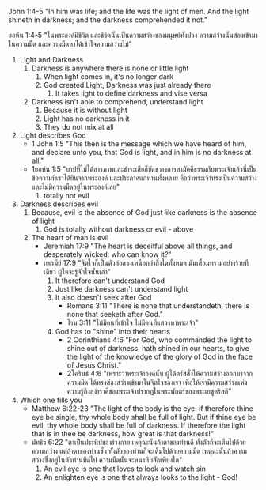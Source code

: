 John 1:4-5 "In him was life; and the life was the light of men. And the light shineth in darkness; and the darkness comprehended it not."

ยอห์น 1:4-5 "ในพระองค์มีชีวิต และชีวิตนั้นเป็นความสว่างของมนุษย์ทั้งปวง ความสว่างนั้นส่องเข้ามาในความมืด และความมืดหาได้เข้าใจความสว่างไม่"

1. Light and Darkness
	1. Darkness is anywhere there is none or little light
		1. When light comes in, it's no longer dark
		2. God created Light, Darkness was just already there
			1. It takes light to define darkness and vise versa
	2. Darkness isn't able to comprehend, understand light
		1. Because it is without light
		2. Light has no darkness in it
		3. They do not mix at all
2. Light describes God
	- 1 John 1:5 "This then is the message which we have heard of him, and declare unto you, that God is light, and in him is no darkness at all."
	- 1ยอห์น 1:5 "บาปที่ไม่ได้สารภาพและชำระเสียก็ขัดขวางการสามัคคีธรรมกับพระเจ้าแล้วนี่เป็นข้อความที่เราได้ยินจากพระองค์ และประกาศแก่ท่านทั้งหลาย คือว่าพระเจ้าทรงเป็นความสว่าง และไม่มีความมืดอยู่ในพระองค์เลย"
		1. totally not evil
3. Darkness describes evil
	1. Because, evil is the absence of God just like darkness is the absence of light
		1. God is totally without darkness or evil - above
	2. The heart of man is evil
		- Jeremiah 17:9 "The heart is deceitful above all things, and desperately wicked: who can know it?"
		- เยเรมีย์ 17:9 "จิตใจก็เป็นตัวล่อลวงเหนือกว่าสิ่งใดทั้งหมด มันเสื่อมทรามอย่างร้ายทีเดียว ผู้ใดจะรู้จักใจนั้นเล่า"
			1. It therefore can't understand God
			2. Just like darkness can't understand light
			3. It also doesn't seek after God
				- Romans 3:11 "There is none that understandeth, there is none that seeketh after God."
				- โรม 3:11 "ไม่มีคนที่เข้าใจ ไม่มีคนที่แสวงหาพระเจ้า"
			4. God has to "shine" into their hearts
				- 2 Corinthians 4:6 "For God, who commanded the light to shine out of darkness, hath shined in our hearts, to give the light of the knowledge of the glory of God in the face of Jesus Christ."
				- 2โครินธ์ 4:6 "เพราะว่าพระเจ้าองค์นั้น ผู้ได้ตรัสสั่งให้ความสว่างออกมาจากความมืด ได้ทรงส่องสว่างเข้ามาในจิตใจของเรา เพื่อให้เรามีความสว่างแห่งความรู้ถึงสง่าราศีของพระเจ้าปรากฏในพระพักตร์ของพระเยซูคริสต์"
4. Which one fills you
	- Matthew 6:22-23 "The light of the body is the eye: if therefore thine eye be single, thy whole body shall be full of light. But if thine eye be evil, thy whole body shall be full of darkness. If therefore the light that is in thee be darkness, how great is that darkness!"
	- มัทธิว 6:22 "ตาเป็นประทีปของร่างกาย เหตุฉะนั้นถ้าตาของท่านดี ทั้งตัวก็จะเต็มไปด้วยความสว่าง แต่ถ้าตาของท่านชั่ว ทั้งตัวของท่านก็จะเต็มไปด้วยความมืด เหตุฉะนั้นถ้าความสว่างซึ่งอยู่ในตัวท่านมืดไป ความมืดนั้นจะหนาทึบสักเพียงใด"
		1. An evil eye is one that loves to look and watch sin
		2. An enlighten eye is one that always looks to the light - God!